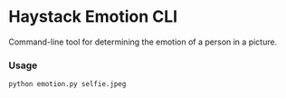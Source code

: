 # Haystack Emotion CLI 
Command-line tool for determining the emotion of a person in a picture. 

### Usage
```
python emotion.py selfie.jpeg
```